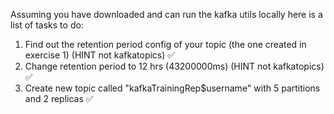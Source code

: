 Assuming you have downloaded and can run the kafka utils locally here is a list of tasks to do:

1. Find out the retention period config of your topic (the one created in exercise 1) (HINT not kafkatopics) ✅
2. Change retention period to 12 hrs (43200000ms) (HINT not kafkatopics) ✅
3. Create new topic called "kafkaTrainingRep$username" with 5 partitions and 2 replicas ✅

